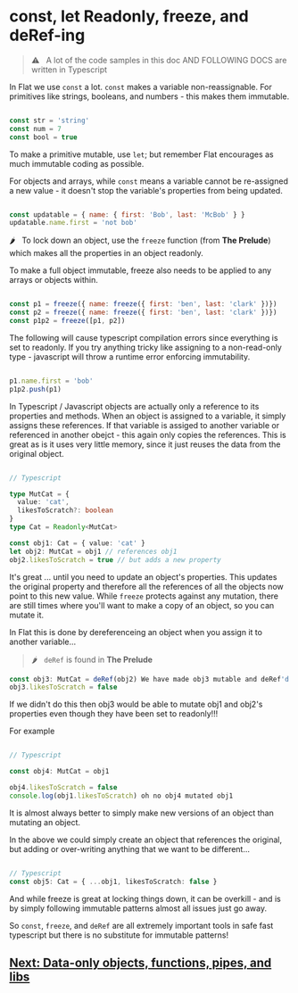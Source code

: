 # const, let Readonly, freeze, and deRef-ing

> ⚠️ &nbsp; A lot of the code samples in this doc AND FOLLOWING DOCS are written in Typescript

In Flat we use `const` a lot.
`const` makes a variable non-reassignable.
For primitives like strings, booleans, and numbers - this makes them immutable.

```javascript

const str = 'string'
const num = 7
const bool = true

```

To make a primitive mutable, use `let`; but remember Flat encourages as much immutable coding as possible. 

For objects and arrays, while `const` means a variable cannot be re-assigned a new value - it doesn't stop the variable's properties from being updated.

```javascript

const updatable = { name: { first: 'Bob', last: 'McBob' } }
updatable.name.first = 'not bob'

```

🌶️ &nbsp; To lock down an object, use the `freeze` function (from **The Prelude**) which makes all the properties in an object readonly.

To make a full object immutable, freeze also needs to be applied to any arrays or objects within.

```javascript

const p1 = freeze({ name: freeze({ first: 'ben', last: 'clark' })})
const p2 = freeze({ name: freeze({ first: 'ben', last: 'clark' })})
const p1p2 = freeze([p1, p2])

```

The following will cause typescript compilation errors since everything is set to readonly.
If you try anything tricky like assigning to a non-read-only type - javascript will throw a runtime error enforcing immutability.

```javascript

p1.name.first = 'bob'
p1p2.push(p1)

```

In Typescript / Javascript objects are actually only a reference to its properties and methods. When an object is assigned to a variable, it simply assigns these references. If that variable is assiged to another variable or referenced in another obejct - this again only copies the references. This is great as is it uses very little memory, since it just reuses the data from the original object.

```typescript

// Typescript

type MutCat = {
  value: 'cat',
  likesToScratch?: boolean
}
type Cat = Readonly<MutCat>

const obj1: Cat = { value: 'cat' }
let obj2: MutCat = obj1 // references obj1
obj2.likesToScratch = true // but adds a new property

```

It's great ... until you need to update an object's properties.
This updates the original property and therefore all the references of all the objects now point to this new value.
While `freeze` protects against any mutation, there are still times where you'll want to make a copy of an object,
so you can mutate it.

In Flat this is done by dereferenceing an object when you assign it to another variable...

> 🌶️ &nbsp; `deRef` is found in **The Prelude**

```typescript
const obj3: MutCat = deRef(obj2) We have made obj3 mutable and deRef'd it, as to not mutate obj1 or obj2
obj3.likesToScratch = false
```

If we didn't do this then obj3 would be able to mutate obj1 and obj2's properties even though they have been set to readonly!!!

For example

```typescript

// Typescript

const obj4: MutCat = obj1

obj4.likesToScratch = false
console.log(obj1.likesToScratch) oh no obj4 mutated obj1
```

It is almost always better to simply make new versions of an object than mutating an object.

In the above we could simply create an object that references the original, but adding or over-writing anything that we want to be different...

```typescript

// Typescript
const obj5: Cat = { ...obj1, likesToScratch: false }

```

And while freeze is great at locking things down, it can be overkill - and is by simply following immutable patterns almost all
issues just go away.

So `const`, `freeze`, and `deRef` are all extremely important tools in safe fast typescript but there is no substitute for immutable patterns!

## [Next: Data-only objects, functions, pipes, and libs](https://github.com/attack-monkey/flat-code-guide/blob/master/Data-only%20objects%2C%20functions%2C%20pipes%2C%20and%20libs.md)
